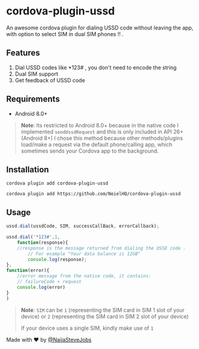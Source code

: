 # cordova-plugin-ussd
An awesome cordova plugin for dialing USSD code without leaving the app, with option to select SIM in dual SIM phones !! . 

## Features
1. Dial USSD codes like *123# , you don't need to encode the string
2. Dual SIM support 
3. Get feedback of USSD code

## Requirements 
- Android 8.0+ 
>**Note**: Its restricted to Android 8.0+ because in the native code I implemented ```sendUssdRequest``` and this is only included in API 26+ (Android 8+) I chose this method because other methods/plugins load/make a request via the default phone/calling app, which sometimes sends your Cordova app to the background.

## Installation
```shell 
cordova plugin add cordova-plugin-ussd 
```

```shell 
cordova plugin add https://github.com/NeielHQ/cordova-plugin-ussd
```

## Usage

```javascript
ussd.dial(ussdCode, SIM, successCallBack, errorCallback);

ussd.dial('*123#',1,
    function(response){
    //response is the message returned from dialing the USSD code . 
        // For example "Your data balance is 12GB" 
        console.log(response);
},
function(error){
    //error message from the native code, it contains:
    // failureCode + request
    console.log(error)
}
)
```
>**Note**: ``SIM`` can be ``1`` (representing the SIM card in SIM 1 slot of your device) or ``2`` (representing the SIM card in SIM 2 slot of your device) 
> 
> If your device uses a single SIM, kindly make use of ``1``


Made with  &#9829; by [@NaijaSteveJobs](https://github.com/NaijaSteveJobs)
